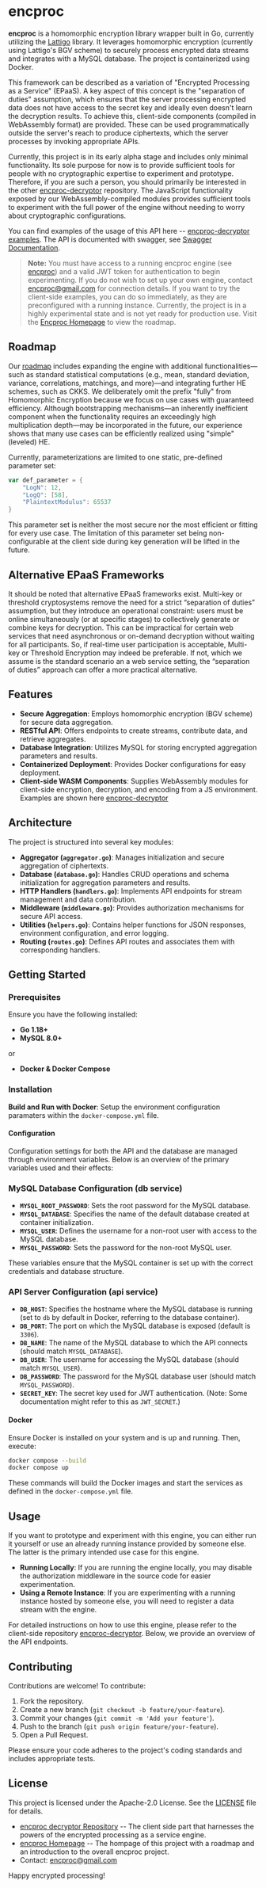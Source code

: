 # encproc

**encproc** is a homomorphic encryption library wrapper built in Go, currently utilizing the [Lattigo](https://github.com/tuneinsight/lattigo) library. It leverages homomorphic encryption (currently using Lattigo's BGV scheme) to securely process encrypted data streams and integrates with a MySQL database. The project is containerized using Docker.

This framework can be described as a variation of "Encrypted Processing as a Service" (EPaaS). A key aspect of this concept is the "separation of duties" assumption, which ensures that the server processing encrypted data does not have access to the secret key and ideally even doesn't learn the decryption results. To achieve this, client-side components (compiled in WebAssembly format) are provided. These can be used programmatically outside the server's reach to produce ciphertexts, which the server processes by invoking appropriate APIs.

Currently, this project is in its early alpha stage and includes only minimal functionality. Its sole purpose for now is to provide sufficient tools for people with no cryptographic expertise to experiment and prototype. Therefore, if you are such a person, you should primarily be interested in the other [encproc-decryptor](https://github.com/collapsinghierarchy/encproc-decryptor) repository. The JavaScript functionality exposed by our WebAssembly-compiled modules provides sufficient tools to experiment with the full power of the engine without needing to worry about cryptographic configurations.

You can find examples of the usage of this API here -- [encproc-decryptor examples](https://github.com/collapsinghierarchy/encproc-decryptor/tree/main/client-side). The API is documented with swagger, see [Swagger Documentation](https://pseudocrypt.site/docs/).

> **Note:** You must have access to a running encproc engine (see [encproc](https://github.com/collapsinghierarchy/encproc)) and a valid JWT token for authentication to begin experimenting. If you do not wish to set up your own engine, contact encproc@gmail.com for connection details. If you want to try the client-side examples, you can do so immediately, as they are preconfigured with a running instance. Currently, the project is in a highly experimental state and is not yet ready for production use. Visit the [Encproc Homepage](https://pseudocrypt.site/) to view the roadmap.

## Roadmap

Our [roadmap](https://pseudocrypt.site/) includes expanding the engine with additional functionalities—such as standard statistical computations (e.g., mean, standard deviation, variance, correlations, matchings, and more)—and integrating further HE schemes, such as CKKS. We deliberately omit the prefix "fully" from Homomorphic Encryption because we focus on use cases with guaranteed efficiency. Although bootstrapping mechanisms—an inherently inefficient component when the functionality requires an exceedingly high multiplication depth—may be incorporated in the future, our experience shows that many use cases can be efficiently realized using "simple" (leveled) HE.

Currently, parameterizations are limited to one static, pre-defined parameter set:

```go
var def_parameter = {
    "LogN": 12,
    "LogQ": [58],
    "PlaintextModulus": 65537
}
```
This parameter set is neither the most secure nor the most efficient or fitting for every use case. The limitation of this parameter set being non-configurable at the client side during key generation will be lifted in the future. 

## Alternative EPaaS Frameworks

It should be noted that alternative EPaaS frameworks exist. Multi-key or threshold cryptosystems remove the need for a strict “separation of duties” assumption, but they introduce an operational constraint: users must be online simultaneously (or at specific stages) to collectively generate or combine keys for decryption. This can be impractical for certain web services that need asynchronous or on-demand decryption without waiting for all participants. So, if real-time user participation is acceptable, Multi-key or Threshold Encryption may indeed be preferable. If not, which we assume is the standard scenario an a web service setting, the “separation of duties” approach can offer a more practical alternative.

## Features

- **Secure Aggregation**: Employs homomorphic encryption (BGV scheme) for secure data aggregation.
- **RESTful API**: Offers endpoints to create streams, contribute data, and retrieve aggregates.
- **Database Integration**: Utilizes MySQL for storing encrypted aggregation parameters and results.
- **Containerized Deployment**: Provides Docker configurations for easy deployment.
- **Client-side WASM Components**: Supplies WebAssembly modules for client-side encryption, decryption, and encoding from a JS environment. Examples are shown here [encproc-decryptor](https://github.com/collapsinghierarchy/encproc-decryptor)

## Architecture

The project is structured into several key modules:

- **Aggregator (`aggregator.go`)**: Manages initialization and secure aggregation of ciphertexts.
- **Database (`database.go`)**: Handles CRUD operations and schema initialization for aggregation parameters and results.
- **HTTP Handlers (`handlers.go`)**: Implements API endpoints for stream management and data contribution.
- **Middleware (`middleware.go`)**: Provides authorization mechanisms for secure API access.
- **Utilities (`helpers.go`)**: Contains helper functions for JSON responses, environment configuration, and error logging.
- **Routing (`routes.go`)**: Defines API routes and associates them with corresponding handlers.

## Getting Started

### Prerequisites

Ensure you have the following installed:

- **Go 1.18+**
- **MySQL 8.0+**

or

- **Docker & Docker Compose**

### Installation

**Build and Run with Docker**:
Setup the environment configuration paramaters within the `docker-compose.yml` file. 

#### Configuration
Configuration settings for both the API and the database are managed through environment variables. Below is an overview of the primary variables used and their effects:

### MySQL Database Configuration (db service)
- **`MYSQL_ROOT_PASSWORD`**: Sets the root password for the MySQL database.
- **`MYSQL_DATABASE`**: Specifies the name of the default database created at container initialization.
- **`MYSQL_USER`**: Defines the username for a non-root user with access to the MySQL database.
- **`MYSQL_PASSWORD`**: Sets the password for the non-root MySQL user.

These variables ensure that the MySQL container is set up with the correct credentials and database structure.

### API Server Configuration (api service)
- **`DB_HOST`**: Specifies the hostname where the MySQL database is running (set to `db` by default in Docker, referring to the database container).
- **`DB_PORT`**: The port on which the MySQL database is exposed (default is `3306`).
- **`DB_NAME`**: The name of the MySQL database to which the API connects (should match `MYSQL_DATABASE`).
- **`DB_USER`**: The username for accessing the MySQL database (should match `MYSQL_USER`).
- **`DB_PASSWORD`**: The password for the MySQL database user (should match `MYSQL_PASSWORD`).
- **`SECRET_KEY`**: The secret key used for JWT authentication. (Note: Some documentation might refer to this as `JWT_SECRET`.)

#### Docker
Ensure Docker is installed on your system and is up and running. Then, execute:
```bash
docker compose --build
docker compose up
```
These commands will build the Docker images and start the services as defined in the `docker-compose.yml` file.

## Usage

If you want to prototype and experiment with this engine, you can either run it yourself or use an already running instance provided by someone else. The latter is the primary intended use case for this engine.

- **Running Locally**: If you are running the engine locally, you may disable the authorization middleware in the source code for easier experimentation.
- **Using a Remote Instance**: If you are experimenting with a running instance hosted by someone else, you will need to register a data stream with the engine.

For detailed instructions on how to use this engine, please refer to the client-side repository [encproc-decryptor](https://github.com/collapsinghierarchy/encproc-decryptor). Below, we provide an overview of the API endpoints.

## Contributing

Contributions are welcome! To contribute:

1. Fork the repository.
2. Create a new branch (`git checkout -b feature/your-feature`).
3. Commit your changes (`git commit -m 'Add your feature'`).
4. Push to the branch (`git push origin feature/your-feature`).
5. Open a Pull Request.

Please ensure your code adheres to the project's coding standards and includes appropriate tests.

## License

This project is licensed under the Apache-2.0 License. See the [LICENSE](LICENSE) file for details.

- [encproc decryptor Repository](https://github.com/collapsinghierarchy/encproc-decryptor) -- The client side part that harnesses the powers of the encrypted processing as a service engine.
- [encproc Homepage](https://collapsinghierarchy.github.io/encproc-page/) -- The hompage of this project with a roadmap and an introduction to the overall encproc project.
- Contact: encproc@gmail.com

Happy encrypted processing!
